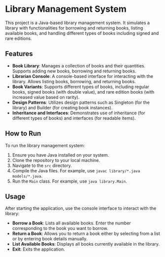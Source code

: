 # Library Management System

This project is a Java-based library management system. It simulates a library with functionalities for borrowing and returning books, listing available books, and handling different types of books including signed and rare editions.

## Features

- **Book Library**: Manages a collection of books and their quantities. Supports adding new books, borrowing and returning books.
- **Librarian Console**: A console-based interface for interacting with the library. Allows listing books, borrowing, and returning books.
- **Book Variants**: Supports different types of books, including regular books, signed books (with double value), and rare edition books (with increased value based on rarity).
- **Design Patterns**: Utilizes design patterns such as Singleton (for the library) and Builder (for creating book instances).
- **Inheritance and Interfaces**: Demonstrates use of inheritance (for different types of books) and interfaces (for readable items).

## How to Run

To run the library management system:

1. Ensure you have Java installed on your system.
2. Clone the repository to your local machine.
3. Navigate to the `src` directory.
4. Compile the Java files. For example, use `javac library/*.java models/*.java`.
5. Run the `Main` class. For example, use `java library.Main`.

## Usage

After starting the application, use the console interface to interact with the library:

- **Borrow a Book**: Lists all available books. Enter the number corresponding to the book you want to borrow.
- **Return a Book**: Allows you to return a book either by selecting from a list or by entering book details manually.
- **List Available Books**: Displays all books currently available in the library.
- **Exit**: Exits the application.
